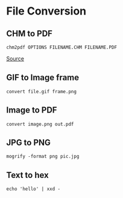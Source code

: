 # File Conversion

## CHM to PDF

```
chm2pdf OPTIONS FILENAME.CHM FILENAME.PDF
```
[Source](https://askubuntu.com/questions/706012/how-to-convert-this-chm-file-to-pdf)

## GIF to Image frame

```
convert file.gif frame.png
```

## Image to PDF

```
convert image.png out.pdf
```

## JPG to PNG
```
mogrify -format png pic.jpg
```

## Text to hex
```
echo 'hello' | xxd -
```
